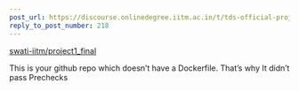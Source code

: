 ```yaml
---
post_url: https://discourse.onlinedegree.iitm.ac.in/t/tds-official-project1-discrepencies/171141/232
reply_to_post_number: 218
---
```

[swati-iitm/project1\_final](https://github.com/swati-iitm/project1_final)

This is your github repo which doesn’t have a Dockerfile. That’s why It didn’t pass Prechecks